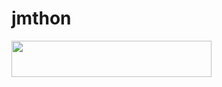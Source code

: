 # jmthon

<p align="left"><a href="https://heroku.com/deploy?template=https://github.com/fahad2005p/mus1"> <img src="https://img.shields.io/badge/Deploy%20To%20Heroku-purple?style=for-the-badge&logo=heroku" width="320" height="58.45"/></a></p>
